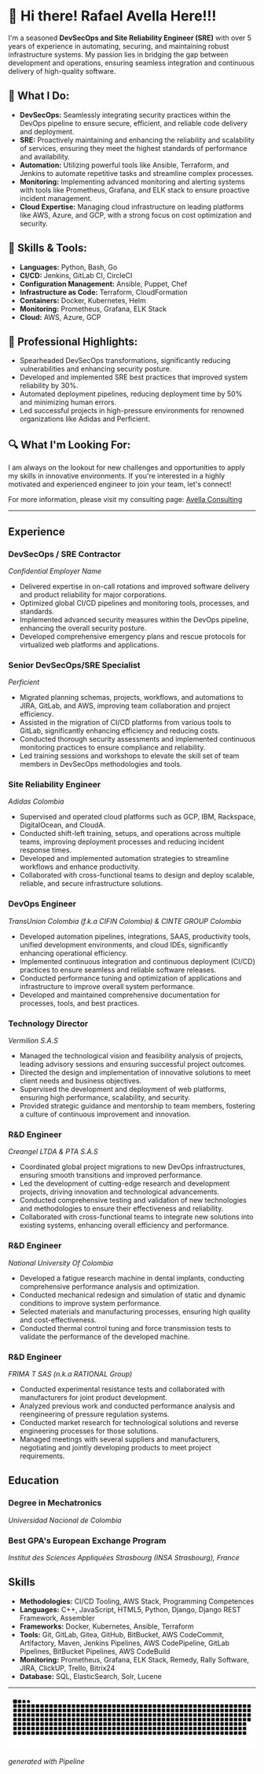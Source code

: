 # 👋 Hi there! Rafael Avella Here!!!

I'm a seasoned **DevSecOps and Site Reliability Engineer (SRE)** with over 5 years of experience in automating, securing, and maintaining robust infrastructure systems. My passion lies in bridging the gap between development and operations, ensuring seamless integration and continuous delivery of high-quality software.

## 🔧 What I Do:
- **DevSecOps:** Seamlessly integrating security practices within the DevOps pipeline to ensure secure, efficient, and reliable code delivery and deployment.
- **SRE:** Proactively maintaining and enhancing the reliability and scalability of services, ensuring they meet the highest standards of performance and availability.
- **Automation:** Utilizing powerful tools like Ansible, Terraform, and Jenkins to automate repetitive tasks and streamline complex processes.
- **Monitoring:** Implementing advanced monitoring and alerting systems with tools like Prometheus, Grafana, and ELK stack to ensure proactive incident management.
- **Cloud Expertise:** Managing cloud infrastructure on leading platforms like AWS, Azure, and GCP, with a strong focus on cost optimization and security.

## 🚀 Skills & Tools:
- **Languages:** Python, Bash, Go
- **CI/CD:** Jenkins, GitLab CI, CircleCI
- **Configuration Management:** Ansible, Puppet, Chef
- **Infrastructure as Code:** Terraform, CloudFormation
- **Containers:** Docker, Kubernetes, Helm
- **Monitoring:** Prometheus, Grafana, ELK Stack
- **Cloud:** AWS, Azure, GCP

## 🌟 Professional Highlights:
- Spearheaded DevSecOps transformations, significantly reducing vulnerabilities and enhancing security posture.
- Developed and implemented SRE best practices that improved system reliability by 30%.
- Automated deployment pipelines, reducing deployment time by 50% and minimizing human errors.
- Led successful projects in high-pressure environments for renowned organizations like Adidas and Perficient.

## 🔍 What I'm Looking For:
I am always on the lookout for new challenges and opportunities to apply my skills in innovative environments. If you're interested in a highly motivated and experienced engineer to join your team, let's connect!

For more information, please visit my consulting page: [Avella Consulting](http://avellaconsulting.com)

---

## Experience

### DevSecOps / SRE Contractor
*Confidential Employer Name*
- Delivered expertise in on-call rotations and improved software delivery and product reliability for major corporations.
- Optimized global CI/CD pipelines and monitoring tools, processes, and standards.
- Implemented advanced security measures within the DevOps pipeline, enhancing the overall security posture.
- Developed comprehensive emergency plans and rescue protocols for virtualized web platforms and applications.

### Senior DevSecOps/SRE Specialist
*Perficient*
- Migrated planning schemas, projects, workflows, and automations to JIRA, GitLab, and AWS, improving team collaboration and project efficiency.
- Assisted in the migration of CI/CD platforms from various tools to GitLab, significantly enhancing efficiency and reducing costs.
- Conducted thorough security assessments and implemented continuous monitoring practices to ensure compliance and reliability.
- Led training sessions and workshops to elevate the skill set of team members in DevSecOps methodologies and tools.

### Site Reliability Engineer
*Adidas Colombia*
- Supervised and operated cloud platforms such as GCP, IBM, Rackspace, DigitalOcean, and CloudA.
- Conducted shift-left training, setups, and operations across multiple teams, improving deployment processes and reducing incident response times.
- Developed and implemented automation strategies to streamline workflows and enhance productivity.
- Collaborated with cross-functional teams to design and deploy scalable, reliable, and secure infrastructure solutions.

### DevOps Engineer
*TransUnion Colombia (f.k.a CIFIN Colombia) & CINTE GROUP Colombia*
- Developed automation pipelines, integrations, SAAS, productivity tools, unified development environments, and cloud IDEs, significantly enhancing operational efficiency.
- Implemented continuous integration and continuous deployment (CI/CD) practices to ensure seamless and reliable software releases.
- Conducted performance tuning and optimization of applications and infrastructure to improve overall system performance.
- Developed and maintained comprehensive documentation for processes, tools, and best practices.

### Technology Director
*Vermilion S.A.S*
- Managed the technological vision and feasibility analysis of projects, leading advisory sessions and ensuring successful project outcomes.
- Directed the design and implementation of innovative solutions to meet client needs and business objectives.
- Supervised the development and deployment of web platforms, ensuring high performance, scalability, and security.
- Provided strategic guidance and mentorship to team members, fostering a culture of continuous improvement and innovation.

### R&D Engineer
*Creangel LTDA & PTA S.A.S*
- Coordinated global project migrations to new DevOps infrastructures, ensuring smooth transitions and improved performance.
- Led the development of cutting-edge research and development projects, driving innovation and technological advancements.
- Conducted comprehensive testing and validation of new technologies and methodologies to ensure their effectiveness and reliability.
- Collaborated with cross-functional teams to integrate new solutions into existing systems, enhancing overall efficiency and performance.

### R&D Engineer
*National University Of Colombia*
- Developed a fatigue research machine in dental implants, conducting comprehensive performance analysis and optimization.
- Conducted mechanical redesign and simulation of static and dynamic conditions to improve system performance.
- Selected materials and manufacturing processes, ensuring high quality and cost-effectiveness.
- Conducted thermal control tuning and force transmission tests to validate the performance of the developed machine.

### R&D Engineer
*FRIMA T SAS (n.k.a RATIONAL Group)*
- Conducted experimental resistance tests and collaborated with manufacturers for joint product development.
- Analyzed previous work and conducted performance analysis and reengineering of pressure regulation systems.
- Conducted market research for technological solutions and reverse engineering processes for those solutions.
- Managed meetings with several suppliers and manufacturers, negotiating and jointly developing products to meet project requirements.

## Education

### Degree in Mechatronics
*Universidad Nacional de Colombia*

### Best GPA's European Exchange Program
*Institut des Sciences Appliquées Strasbourg (INSA Strasbourg), France*

## Skills

- **Methodologies:** CI/CD Tooling, AWS Stack, Programming Competences
- **Languages:** C++, JavaScript, HTML5, Python, Django, Django REST Framework, Assembler
- **Frameworks:** Docker, Kubernetes, Ansible, Terraform
- **Tools:** Git, GitLab, Gitea, GitHub, BitBucket, AWS CodeCommit, Artifactory, Maven, Jenkins Pipelines, AWS CodePipeline, GitLab Pipelines, BitBucket Pipelines, AWS CodeBuild
- **Monitoring:** Prometheus, Grafana, ELK Stack, Remedy, Rally Software, JIRA, ClickUP, Trello, Bitrix24
- **Database:** SQL, ElasticSearch, Solr, Lucene

---

<picture>
  <source media="(prefers-color-scheme: dark)" srcset="https://raw.githubusercontent.com/davraops/davraops/output/github-contribution-grid-snake-dark.svg">
  <source media="(prefers-color-scheme: light)" srcset="https://raw.githubusercontent.com/davraops/davraops/output/github-contribution-grid-snake.svg">
  <img alt="github contribution grid snake animation" src="https://raw.githubusercontent.com/davraops/davraops/output/github-contribution-grid-snake.svg">
</picture>

_generated with Pipeline_
